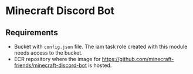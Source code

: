 # Minecraft Discord Bot

## Requirements

* Bucket with `config.json` file. The iam task role created with this module needs access to the bucket. 
* ECR repository where the image for https://github.com/minecraft-friends/minecraft-discord-bot is hosted.

